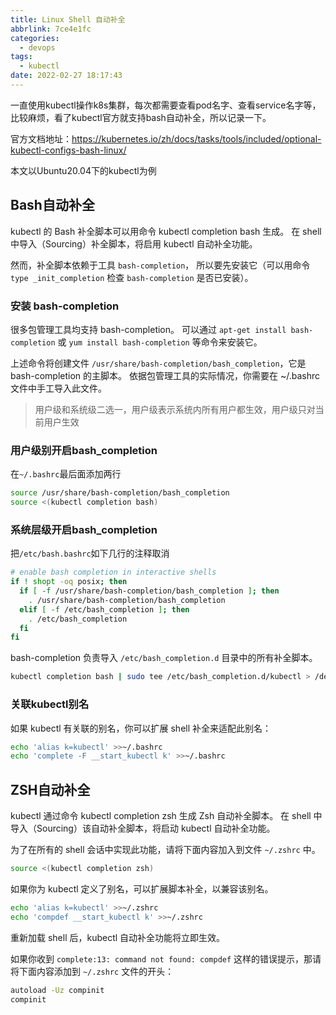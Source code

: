```yaml
---
title: Linux Shell 自动补全
abbrlink: 7ce4e1fc
categories:
  - devops
tags:
  - kubectl
date: 2022-02-27 18:17:43
---
```


一直使用kubectl操作k8s集群，每次都需要查看pod名字、查看service名字等，比较麻烦，看了kubectl官方就支持bash自动补全，所以记录一下。

官方文档地址：<https://kubernetes.io/zh/docs/tasks/tools/included/optional-kubectl-configs-bash-linux/>

本文以Ubuntu20.04下的kubectl为例

## Bash自动补全

kubectl 的 Bash 补全脚本可以用命令 kubectl completion bash 生成。 在 shell 中导入（Sourcing）补全脚本，将启用 kubectl 自动补全功能。

然而，补全脚本依赖于工具 `bash-completion`， 所以要先安装它（可以用命令 `type _init_completion` 检查 `bash-completion` 是否已安装）。

### 安装 bash-completion

很多包管理工具均支持 bash-completion。 可以通过 `apt-get install bash-completion` 或 `yum install bash-completion` 等命令来安装它。

上述命令将创建文件 `/usr/share/bash-completion/bash_completion`，它是 bash-completion 的主脚本。 依据包管理工具的实际情况，你需要在 ~/.bashrc 文件中手工导入此文件。

> 用户级和系统级二选一，用户级表示系统内所有用户都生效，用户级只对当前用户生效

### 用户级别开启bash_completion

在`~/.bashrc`最后面添加两行

```bash
source /usr/share/bash-completion/bash_completion
source <(kubectl completion bash)
```

### 系统层级开启bash_completion

把`/etc/bash.bashrc`如下几行的注释取消

```bash
# enable bash completion in interactive shells
if ! shopt -oq posix; then
  if [ -f /usr/share/bash-completion/bash_completion ]; then
    . /usr/share/bash-completion/bash_completion
  elif [ -f /etc/bash_completion ]; then
    . /etc/bash_completion
  fi
fi
```

bash-completion 负责导入 `/etc/bash_completion.d` 目录中的所有补全脚本。

```bash
kubectl completion bash | sudo tee /etc/bash_completion.d/kubectl > /dev/null
```

### 关联kubectl别名

如果 kubectl 有关联的别名，你可以扩展 shell 补全来适配此别名：

```bash
echo 'alias k=kubectl' >>~/.bashrc
echo 'complete -F __start_kubectl k' >>~/.bashrc
```

## ZSH自动补全

kubectl 通过命令 kubectl completion zsh 生成 Zsh 自动补全脚本。 在 shell 中导入（Sourcing）该自动补全脚本，将启动 kubectl 自动补全功能。

为了在所有的 shell 会话中实现此功能，请将下面内容加入到文件 `~/.zshrc` 中。

```bash
source <(kubectl completion zsh)
```

如果你为 kubectl 定义了别名，可以扩展脚本补全，以兼容该别名。

```bash
echo 'alias k=kubectl' >>~/.zshrc
echo 'compdef __start_kubectl k' >>~/.zshrc
```

重新加载 shell 后，kubectl 自动补全功能将立即生效。

如果你收到 `complete:13: command not found: compdef` 这样的错误提示，那请将下面内容添加到 `~/.zshrc` 文件的开头：

```bash
autoload -Uz compinit
compinit
```
